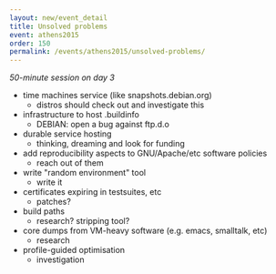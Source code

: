 ```yaml
---
layout: new/event_detail
title: Unsolved problems
event: athens2015
order: 150
permalink: /events/athens2015/unsolved-problems/
---
```


*50-minute session on day 3*

* time machines service (like snapshots.debian.org)
  + distros should check out and investigate this
* infrastructure to host .buildinfo
  + DEBIAN: open a bug against ftp.d.o
* durable service hosting
  + thinking, dreaming and look for funding
* add reproducibility aspects to GNU/Apache/etc software policies
  + reach out of them
* write "random environment" tool
  + write it
* certificates expiring in testsuites, etc
  + patches?
* build paths
  + research?  stripping tool?
* core dumps from VM-heavy software (e.g. emacs, smalltalk, etc)
  + research
* profile-guided optimisation
  + investigation
